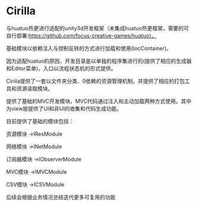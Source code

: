 # Cirilla

与huatuo热更进行适配的unity3d开发框架（未集成huatuo热更框架，需要的可自行部署:https://github.com/focus-creative-games/huatuo）。

基础模块以依赖注入与控制反转的方式进行加载和使用(IocContainer)。

因为适配huatuo的原因，开发目录是以单独的程序集进行的(提供了相应的生成器和Editor菜单)，入口以流程状态机的形式提供。

Ciriila提供了一套以文件夹分类、0依赖的资源管理机制，并提供了相应的打包工具和资源读取模块。

提供了基础的MVC开发模块，MVC代码通过注入和主动加载两种方式使用。其中为view层提供了UI和非UI的收集和代码生成功能。

目前提供了基础的模块包括：

资源模块 ->IResModule

网络模块 ->INetModule

订阅器模块 ->IObserverModule

MVC模块 ->IMVCModule

CSV模块 ->ICSVModule

后续会根据业务情况总结迭代更多可复用的功能

